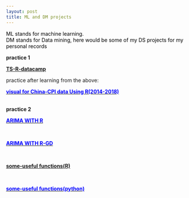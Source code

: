 ```yaml
---
layout: post
title: ML and DM projects
---
```


<p  style="color:#000000">
   ML stands for machine learning.<br>
   DM stands for Data mining, here would be some of my DS projects for my personal records<br>
   
<b>practice 1</b></br>
<a href="/ML and DM projects/TS-R-datacamp.jpg"><p style="color:blue;"><b>TS-R-datacamp</b></p></a>
practice after learning from the above: <br>
<a href="/ML and DM projects/visual for China-CPI data Using R.html"><p style="color:blue;"><b>visual for China-CPI data Using R(2014-2018)</b></p></a><br>
<b>practice 2</b></br>
<a href="https://rutgers.box.com/s/j1d4pfxf4x09xp7s37ei32som2zpls1b"><p style="color:blue;"><b>ARIMA WITH R</b></p></a></br>
<a href="https://docs.google.com/document/d/1SKlPsq5YyzC6MK2npfFqlLuWcslEtuUcu6iljmX_Y5U/edit?usp=sharing"><p style="color:blue;"><b>ARIMA WITH R-GD</b></p></a></br>


<a href="/ML and DM projects/useful-function(R)"><p style="color:blue;"><b>some-useful functions(R)</b></p></a><br>
<a href="/ML and DM projects/useful-function(python)"><p style="color:blue;"><b>some-useful functions(python)</b></p></a><br>
</p>
